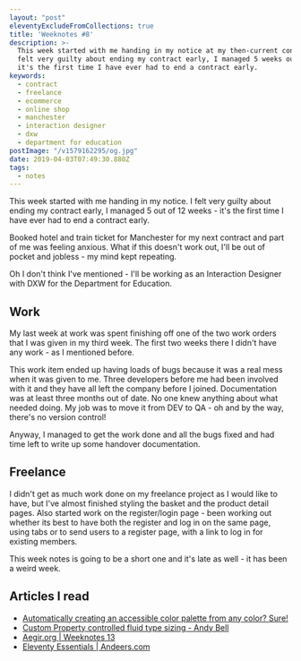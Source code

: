 ```yaml
---
layout: "post"
eleventyExcludeFromCollections: true
title: 'Weeknotes #8'
description: >-
  This week started with me handing in my notice at my then-current contract. I
  felt very guilty about ending my contract early, I managed 5 weeks out of 12 -
  it's the first time I have ever had to end a contract early.
keywords:
  - contract
  - freelance
  - ecommerce
  - online shop
  - manchester
  - interaction designer
  - dxw
  - department for education
postImage: "/v1579162295/og.jpg"
date: 2019-04-03T07:49:30.880Z
tags:
  - notes
---
```

This week started with me handing in my notice. I felt very guilty about ending my contract early, I managed 5 out of 12 weeks - it's the first time I have ever had to end a contract early.

Booked hotel and train ticket for Manchester for my next contract and part of me was feeling anxious. What if this doesn't work out, I'll be out of pocket and jobless - my mind kept repeating.

Oh I don't think I've mentioned - I'll be working as an Interaction Designer with DXW for the Department for Education.

## Work
My last week at work was spent finishing off one of the two work orders that I was given in my third week. The first two weeks there I didn't have any work - as I mentioned before.

This work item ended up having loads of bugs because it was a real mess when it was given to me. Three developers before me had been involved with it and they have all left the company before I joined. Documentation was at least three months out of date. No one knew anything about what needed doing. My job was to move it from DEV to QA - oh and by the way, there's no version control!

Anyway, I managed to get the work done and all the bugs fixed and had time left to write up some handover documentation.

## Freelance
I didn't get as much work done on my freelance project as I would like to have, but I've almost finished styling the basket and the product detail pages. Also started work on the register/login page - been working out whether its best to have both the register and log in on the same page, using tabs or to send users to a register page, with a link to log in for existing members.

This week notes is going to be a short one and it's late as well - it has been a weird week.

## Articles I read
- [Automatically creating an accessible color palette from any color? Sure!](https://medium.com/confrere/automatically-creating-an-accessible-color-palette-from-any-color-sure-e735c3f2f45e "Automatically creating an accessible color palette from any color? Sure")
- [Custom Property controlled fluid type sizing - Andy Bell](https://archive.hankchizljaw.com/wrote/custom-property-controlled-fluid-type-sizing/ "Custom Property controlled fluid type sizing - Andy Bell")
- [Aegir.org | Weeknotes 13](https://web.archive.org/web/20240303131055/http://aegir.org/words/weeknotes-13 "Aegir.org | Weeknotes 13")
- [Eleventy Essentials | Andeers.com](https://andeers.com/2019/03/eleventy-essentials/ "Eleventy Essentials | Andeers.com")
